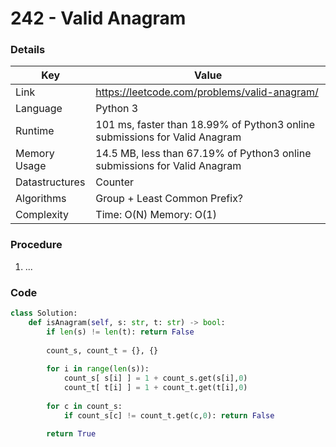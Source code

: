 # 242 - Valid Anagram

### Details

| Key | Value |
| --- | ----- |
| Link | https://leetcode.com/problems/valid-anagram/
| Language | Python 3
| Runtime | 101 ms, faster than 18.99% of Python3 online submissions for Valid Anagram
| Memory Usage | 14.5 MB, less than 67.19% of Python3 online submissions for Valid Anagram
| Datastructures | Counter
| Algorithms | Group + Least Common Prefix?
| Complexity | Time: O(N) Memory: O(1)

### Procedure

1. ...

### Code

```python
class Solution:
    def isAnagram(self, s: str, t: str) -> bool:
        if len(s) != len(t): return False
        
        count_s, count_t = {}, {}
        
        for i in range(len(s)):
            count_s[ s[i] ] = 1 + count_s.get(s[i],0)
            count_t[ t[i] ] = 1 + count_t.get(t[i],0)
        
        for c in count_s:
            if count_s[c] != count_t.get(c,0): return False
        
        return True
```

